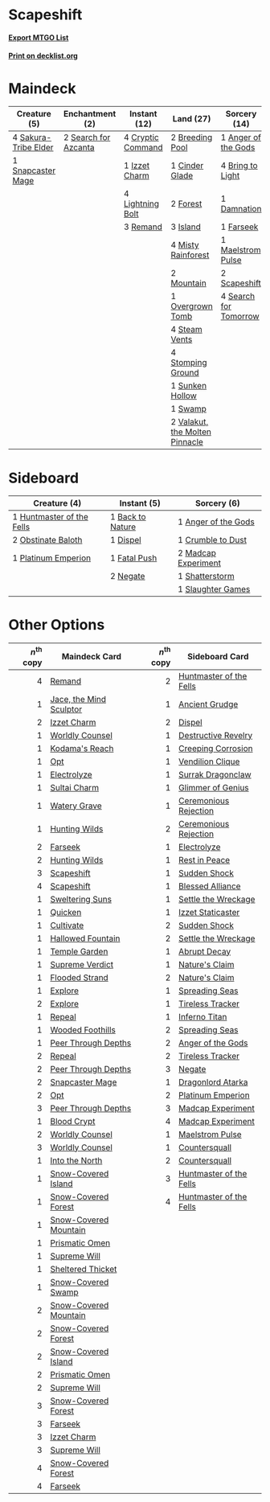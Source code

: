 # Scapeshift

#### [Export MTGO List](../collection/Scapeshift/Scapeshift.txt)
#### [Print on decklist.org](http://decklist.org/?deckmain=1%09Anger%20of%20the%20Gods%0A2%09Breeding%20Pool%0A4%09Bring%20to%20Light%0A1%09Cinder%20Glade%0A4%09Cryptic%20Command%0A1%09Damnation%0A1%09Farseek%0A2%09Forest%0A3%09Island%0A1%09Izzet%20Charm%0A4%09Lightning%20Bolt%0A1%09Maelstrom%20Pulse%0A4%09Misty%20Rainforest%0A2%09Mountain%0A1%09Overgrown%20Tomb%0A3%09Remand%0A4%09Sakura-Tribe%20Elder%0A2%09Scapeshift%0A2%09Search%20for%20Azcanta%0A4%09Search%20for%20Tomorrow%0A1%09Snapcaster%20Mage%0A4%09Steam%20Vents%0A4%09Stomping%20Ground%0A1%09Sunken%20Hollow%0A1%09Swamp%0A2%09Valakut,%20the%20Molten%20Pinnacle&deckside=1%09Anger%20of%20the%20Gods%0A1%09Back%20to%20Nature%0A1%09Crumble%20to%20Dust%0A1%09Dispel%0A1%09Fatal%20Push%0A1%09Huntmaster%20of%20the%20Fells%0A2%09Madcap%20Experiment%0A2%09Negate%0A2%09Obstinate%20Baloth%0A1%09Platinum%20Emperion%0A1%09Shatterstorm%0A1%09Slaughter%20Games)
# Maindeck

|                                         Creature (5)                                          |                                        Enchantment (2)                                        |                                        Instant (12)                                        |                                                Land (27)                                                |                                          Sorcery (14)                                          |
|-----------------------------------------------------------------------------------------------|-----------------------------------------------------------------------------------------------|--------------------------------------------------------------------------------------------|---------------------------------------------------------------------------------------------------------|------------------------------------------------------------------------------------------------|
|4 [Sakura-Tribe Elder](http://gatherer.wizards.com/Pages/Card/Details.aspx?multiverseid=382351)|2 [Search for Azcanta](http://gatherer.wizards.com/Pages/Card/Details.aspx?multiverseid=435226)|4 [Cryptic Command](http://gatherer.wizards.com/Pages/Card/Details.aspx?multiverseid=370439)|2 [Breeding Pool](http://gatherer.wizards.com/Pages/Card/Details.aspx?multiverseid=405095)               |1 [Anger of the Gods](http://gatherer.wizards.com/Pages/Card/Details.aspx?multiverseid=438682)  |
|1 [Snapcaster Mage](http://gatherer.wizards.com/Pages/Card/Details.aspx?multiverseid=425875)   |                                                                                               |1 [Izzet Charm](http://gatherer.wizards.com/Pages/Card/Details.aspx?multiverseid=425996)    |1 [Cinder Glade](http://gatherer.wizards.com/Pages/Card/Details.aspx?multiverseid=405097)                |4 [Bring to Light](http://gatherer.wizards.com/Pages/Card/Details.aspx?multiverseid=401831)     |
|                                                                                               |                                                                                               |4 [Lightning Bolt](http://gatherer.wizards.com/Pages/Card/Details.aspx?multiverseid=234704) |2 [Forest](http://gatherer.wizards.com/Pages/Card/Details.aspx?multiverseid=439605)                      |1 [Damnation](http://gatherer.wizards.com/Pages/Card/Details.aspx?multiverseid=425888)          |
|                                                                                               |                                                                                               |3 [Remand](http://gatherer.wizards.com/Pages/Card/Details.aspx?multiverseid=397881)         |3 [Island](http://gatherer.wizards.com/Pages/Card/Details.aspx?multiverseid=439602)                      |1 [Farseek](http://gatherer.wizards.com/Pages/Card/Details.aspx?multiverseid=433081)            |
|                                                                                               |                                                                                               |                                                                                            |4 [Misty Rainforest](http://gatherer.wizards.com/Pages/Card/Details.aspx?multiverseid=426065)            |1 [Maelstrom Pulse](http://gatherer.wizards.com/Pages/Card/Details.aspx?multiverseid=370521)    |
|                                                                                               |                                                                                               |                                                                                            |2 [Mountain](http://gatherer.wizards.com/Pages/Card/Details.aspx?multiverseid=439604)                    |2 [Scapeshift](http://gatherer.wizards.com/Pages/Card/Details.aspx?multiverseid=146593)         |
|                                                                                               |                                                                                               |                                                                                            |1 [Overgrown Tomb](http://gatherer.wizards.com/Pages/Card/Details.aspx?multiverseid=405103)              |4 [Search for Tomorrow](http://gatherer.wizards.com/Pages/Card/Details.aspx?multiverseid=205408)|
|                                                                                               |                                                                                               |                                                                                            |4 [Steam Vents](http://gatherer.wizards.com/Pages/Card/Details.aspx?multiverseid=405109)                 |                                                                                                |
|                                                                                               |                                                                                               |                                                                                            |4 [Stomping Ground](http://gatherer.wizards.com/Pages/Card/Details.aspx?multiverseid=405110)             |                                                                                                |
|                                                                                               |                                                                                               |                                                                                            |1 [Sunken Hollow](http://gatherer.wizards.com/Pages/Card/Details.aspx?multiverseid=405111)               |                                                                                                |
|                                                                                               |                                                                                               |                                                                                            |1 [Swamp](http://gatherer.wizards.com/Pages/Card/Details.aspx?multiverseid=439603)                       |                                                                                                |
|                                                                                               |                                                                                               |                                                                                            |2 [Valakut, the Molten Pinnacle](http://gatherer.wizards.com/Pages/Card/Details.aspx?multiverseid=190400)|                                                                                                |


# Sideboard

|                                            Creature (4)                                            |                                        Instant (5)                                        |                                         Sorcery (6)                                          |
|----------------------------------------------------------------------------------------------------|-------------------------------------------------------------------------------------------|----------------------------------------------------------------------------------------------|
|1 [Huntmaster of the Fells](http://gatherer.wizards.com/Pages/Card/Details.aspx?multiverseid=439333)|1 [Back to Nature](http://gatherer.wizards.com/Pages/Card/Details.aspx?multiverseid=383187)|1 [Anger of the Gods](http://gatherer.wizards.com/Pages/Card/Details.aspx?multiverseid=438682)|
|2 [Obstinate Baloth](http://gatherer.wizards.com/Pages/Card/Details.aspx?multiverseid=438745)       |1 [Dispel](http://gatherer.wizards.com/Pages/Card/Details.aspx?multiverseid=201562)        |1 [Crumble to Dust](http://gatherer.wizards.com/Pages/Card/Details.aspx?multiverseid=401850)  |
|1 [Platinum Emperion](http://gatherer.wizards.com/Pages/Card/Details.aspx?multiverseid=215092)      |1 [Fatal Push](http://gatherer.wizards.com/Pages/Card/Details.aspx?multiverseid=423724)    |2 [Madcap Experiment](http://gatherer.wizards.com/Pages/Card/Details.aspx?multiverseid=417695)|
|                                                                                                    |2 [Negate](http://gatherer.wizards.com/Pages/Card/Details.aspx?multiverseid=447135)        |1 [Shatterstorm](http://gatherer.wizards.com/Pages/Card/Details.aspx?multiverseid=430683)     |
|                                                                                                    |                                                                                           |1 [Slaughter Games](http://gatherer.wizards.com/Pages/Card/Details.aspx?multiverseid=290532)  |


# Other Options

|*n*<sup>th</sup> copy|                                          Maindeck Card                                           |*n*<sup>th</sup> copy|                                          Sideboard Card                                          |
|--------------------:|--------------------------------------------------------------------------------------------------|--------------------:|--------------------------------------------------------------------------------------------------|
|                    4|[Remand](http://gatherer.wizards.com/Pages/Card/Details.aspx?multiverseid=397881)                 |                    2|[Huntmaster of the Fells](http://gatherer.wizards.com/Pages/Card/Details.aspx?multiverseid=439333)|
|                    1|[Jace, the Mind Sculptor](http://gatherer.wizards.com/Pages/Card/Details.aspx?multiverseid=382979)|                    1|[Ancient Grudge](http://gatherer.wizards.com/Pages/Card/Details.aspx?multiverseid=425913)         |
|                    2|[Izzet Charm](http://gatherer.wizards.com/Pages/Card/Details.aspx?multiverseid=425996)            |                    2|[Dispel](http://gatherer.wizards.com/Pages/Card/Details.aspx?multiverseid=201562)                 |
|                    1|[Worldly Counsel](http://gatherer.wizards.com/Pages/Card/Details.aspx?multiverseid=22982)         |                    1|[Destructive Revelry](http://gatherer.wizards.com/Pages/Card/Details.aspx?multiverseid=373351)    |
|                    1|[Kodama's Reach](http://gatherer.wizards.com/Pages/Card/Details.aspx?multiverseid=370417)         |                    1|[Creeping Corrosion](http://gatherer.wizards.com/Pages/Card/Details.aspx?multiverseid=214029)     |
|                    1|[Opt](http://gatherer.wizards.com/Pages/Card/Details.aspx?multiverseid=435217)                    |                    1|[Vendilion Clique](http://gatherer.wizards.com/Pages/Card/Details.aspx?multiverseid=370390)       |
|                    1|[Electrolyze](http://gatherer.wizards.com/Pages/Card/Details.aspx?multiverseid=370376)            |                    1|[Surrak Dragonclaw](http://gatherer.wizards.com/Pages/Card/Details.aspx?multiverseid=386681)      |
|                    1|[Sultai Charm](http://gatherer.wizards.com/Pages/Card/Details.aspx?multiverseid=386676)           |                    1|[Glimmer of Genius](http://gatherer.wizards.com/Pages/Card/Details.aspx?multiverseid=417622)      |
|                    1|[Watery Grave](http://gatherer.wizards.com/Pages/Card/Details.aspx?multiverseid=405114)           |                    1|[Ceremonious Rejection](http://gatherer.wizards.com/Pages/Card/Details.aspx?multiverseid=417613)  |
|                    1|[Hunting Wilds](http://gatherer.wizards.com/Pages/Card/Details.aspx?multiverseid=122458)          |                    2|[Ceremonious Rejection](http://gatherer.wizards.com/Pages/Card/Details.aspx?multiverseid=417613)  |
|                    2|[Farseek](http://gatherer.wizards.com/Pages/Card/Details.aspx?multiverseid=433081)                |                    1|[Electrolyze](http://gatherer.wizards.com/Pages/Card/Details.aspx?multiverseid=370376)            |
|                    2|[Hunting Wilds](http://gatherer.wizards.com/Pages/Card/Details.aspx?multiverseid=122458)          |                    1|[Rest in Peace](http://gatherer.wizards.com/Pages/Card/Details.aspx?multiverseid=442021)          |
|                    3|[Scapeshift](http://gatherer.wizards.com/Pages/Card/Details.aspx?multiverseid=146593)             |                    1|[Sudden Shock](http://gatherer.wizards.com/Pages/Card/Details.aspx?multiverseid=370388)           |
|                    4|[Scapeshift](http://gatherer.wizards.com/Pages/Card/Details.aspx?multiverseid=146593)             |                    1|[Blessed Alliance](http://gatherer.wizards.com/Pages/Card/Details.aspx?multiverseid=414302)       |
|                    1|[Sweltering Suns](http://gatherer.wizards.com/Pages/Card/Details.aspx?multiverseid=426851)        |                    1|[Settle the Wreckage](http://gatherer.wizards.com/Pages/Card/Details.aspx?multiverseid=435186)    |
|                    1|[Quicken](http://gatherer.wizards.com/Pages/Card/Details.aspx?multiverseid=426578)                |                    1|[Izzet Staticaster](http://gatherer.wizards.com/Pages/Card/Details.aspx?multiverseid=253638)      |
|                    1|[Cultivate](http://gatherer.wizards.com/Pages/Card/Details.aspx?multiverseid=423487)              |                    2|[Sudden Shock](http://gatherer.wizards.com/Pages/Card/Details.aspx?multiverseid=370388)           |
|                    1|[Hallowed Fountain](http://gatherer.wizards.com/Pages/Card/Details.aspx?multiverseid=405100)      |                    2|[Settle the Wreckage](http://gatherer.wizards.com/Pages/Card/Details.aspx?multiverseid=435186)    |
|                    1|[Temple Garden](http://gatherer.wizards.com/Pages/Card/Details.aspx?multiverseid=405112)          |                    1|[Abrupt Decay](http://gatherer.wizards.com/Pages/Card/Details.aspx?multiverseid=425971)           |
|                    1|[Supreme Verdict](http://gatherer.wizards.com/Pages/Card/Details.aspx?multiverseid=438776)        |                    1|[Nature's Claim](http://gatherer.wizards.com/Pages/Card/Details.aspx?multiverseid=438743)         |
|                    1|[Flooded Strand](http://gatherer.wizards.com/Pages/Card/Details.aspx?multiverseid=405098)         |                    2|[Nature's Claim](http://gatherer.wizards.com/Pages/Card/Details.aspx?multiverseid=438743)         |
|                    1|[Explore](http://gatherer.wizards.com/Pages/Card/Details.aspx?multiverseid=425950)                |                    1|[Spreading Seas](http://gatherer.wizards.com/Pages/Card/Details.aspx?multiverseid=190405)         |
|                    2|[Explore](http://gatherer.wizards.com/Pages/Card/Details.aspx?multiverseid=425950)                |                    1|[Tireless Tracker](http://gatherer.wizards.com/Pages/Card/Details.aspx?multiverseid=409997)       |
|                    1|[Repeal](http://gatherer.wizards.com/Pages/Card/Details.aspx?multiverseid=397667)                 |                    1|[Inferno Titan](http://gatherer.wizards.com/Pages/Card/Details.aspx?multiverseid=446845)          |
|                    1|[Wooded Foothills](http://gatherer.wizards.com/Pages/Card/Details.aspx?multiverseid=405116)       |                    2|[Spreading Seas](http://gatherer.wizards.com/Pages/Card/Details.aspx?multiverseid=190405)         |
|                    1|[Peer Through Depths](http://gatherer.wizards.com/Pages/Card/Details.aspx?multiverseid=370540)    |                    2|[Anger of the Gods](http://gatherer.wizards.com/Pages/Card/Details.aspx?multiverseid=438682)      |
|                    2|[Repeal](http://gatherer.wizards.com/Pages/Card/Details.aspx?multiverseid=397667)                 |                    2|[Tireless Tracker](http://gatherer.wizards.com/Pages/Card/Details.aspx?multiverseid=409997)       |
|                    2|[Peer Through Depths](http://gatherer.wizards.com/Pages/Card/Details.aspx?multiverseid=370540)    |                    3|[Negate](http://gatherer.wizards.com/Pages/Card/Details.aspx?multiverseid=447135)                 |
|                    2|[Snapcaster Mage](http://gatherer.wizards.com/Pages/Card/Details.aspx?multiverseid=425875)        |                    1|[Dragonlord Atarka](http://gatherer.wizards.com/Pages/Card/Details.aspx?multiverseid=394546)      |
|                    2|[Opt](http://gatherer.wizards.com/Pages/Card/Details.aspx?multiverseid=435217)                    |                    2|[Platinum Emperion](http://gatherer.wizards.com/Pages/Card/Details.aspx?multiverseid=215092)      |
|                    3|[Peer Through Depths](http://gatherer.wizards.com/Pages/Card/Details.aspx?multiverseid=370540)    |                    3|[Madcap Experiment](http://gatherer.wizards.com/Pages/Card/Details.aspx?multiverseid=417695)      |
|                    1|[Blood Crypt](http://gatherer.wizards.com/Pages/Card/Details.aspx?multiverseid=405093)            |                    4|[Madcap Experiment](http://gatherer.wizards.com/Pages/Card/Details.aspx?multiverseid=417695)      |
|                    2|[Worldly Counsel](http://gatherer.wizards.com/Pages/Card/Details.aspx?multiverseid=22982)         |                    1|[Maelstrom Pulse](http://gatherer.wizards.com/Pages/Card/Details.aspx?multiverseid=370521)        |
|                    3|[Worldly Counsel](http://gatherer.wizards.com/Pages/Card/Details.aspx?multiverseid=22982)         |                    1|[Countersquall](http://gatherer.wizards.com/Pages/Card/Details.aspx?multiverseid=249406)          |
|                    1|[Into the North](http://gatherer.wizards.com/Pages/Card/Details.aspx?multiverseid=121199)         |                    2|[Countersquall](http://gatherer.wizards.com/Pages/Card/Details.aspx?multiverseid=249406)          |
|                    1|[Snow-Covered Island](http://gatherer.wizards.com/Pages/Card/Details.aspx?multiverseid=184813)    |                    3|[Huntmaster of the Fells](http://gatherer.wizards.com/Pages/Card/Details.aspx?multiverseid=439333)|
|                    1|[Snow-Covered Forest](http://gatherer.wizards.com/Pages/Card/Details.aspx?multiverseid=184812)    |                    4|[Huntmaster of the Fells](http://gatherer.wizards.com/Pages/Card/Details.aspx?multiverseid=439333)|
|                    1|[Snow-Covered Mountain](http://gatherer.wizards.com/Pages/Card/Details.aspx?multiverseid=184814)  |                     |                                                                                                  |
|                    1|[Prismatic Omen](http://gatherer.wizards.com/Pages/Card/Details.aspx?multiverseid=151989)         |                     |                                                                                                  |
|                    1|[Supreme Will](http://gatherer.wizards.com/Pages/Card/Details.aspx?multiverseid=430738)           |                     |                                                                                                  |
|                    1|[Sheltered Thicket](http://gatherer.wizards.com/Pages/Card/Details.aspx?multiverseid=426950)      |                     |                                                                                                  |
|                    1|[Snow-Covered Swamp](http://gatherer.wizards.com/Pages/Card/Details.aspx?multiverseid=184816)     |                     |                                                                                                  |
|                    2|[Snow-Covered Mountain](http://gatherer.wizards.com/Pages/Card/Details.aspx?multiverseid=184814)  |                     |                                                                                                  |
|                    2|[Snow-Covered Forest](http://gatherer.wizards.com/Pages/Card/Details.aspx?multiverseid=184812)    |                     |                                                                                                  |
|                    2|[Snow-Covered Island](http://gatherer.wizards.com/Pages/Card/Details.aspx?multiverseid=184813)    |                     |                                                                                                  |
|                    2|[Prismatic Omen](http://gatherer.wizards.com/Pages/Card/Details.aspx?multiverseid=151989)         |                     |                                                                                                  |
|                    2|[Supreme Will](http://gatherer.wizards.com/Pages/Card/Details.aspx?multiverseid=430738)           |                     |                                                                                                  |
|                    3|[Snow-Covered Forest](http://gatherer.wizards.com/Pages/Card/Details.aspx?multiverseid=184812)    |                     |                                                                                                  |
|                    3|[Farseek](http://gatherer.wizards.com/Pages/Card/Details.aspx?multiverseid=433081)                |                     |                                                                                                  |
|                    3|[Izzet Charm](http://gatherer.wizards.com/Pages/Card/Details.aspx?multiverseid=425996)            |                     |                                                                                                  |
|                    3|[Supreme Will](http://gatherer.wizards.com/Pages/Card/Details.aspx?multiverseid=430738)           |                     |                                                                                                  |
|                    4|[Snow-Covered Forest](http://gatherer.wizards.com/Pages/Card/Details.aspx?multiverseid=184812)    |                     |                                                                                                  |
|                    4|[Farseek](http://gatherer.wizards.com/Pages/Card/Details.aspx?multiverseid=433081)                |                     |                                                                                                  |

